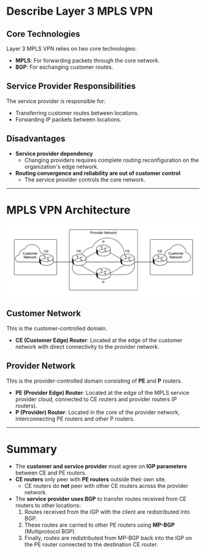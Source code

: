 # Describe Layer 3 MPLS VPN

## Core Technologies
Layer 3 MPLS VPN relies on two core technologies:
- **MPLS**: For forwarding packets through the core network.
- **BGP**: For exchanging customer routes.

## Service Provider Responsibilities
The service provider is responsible for:
- Transferring customer routes between locations.
- Forwarding IP packets between locations.

## Disadvantages
- **Service provider dependency**
  - Changing providers requires complete routing reconfiguration on the organization's edge network.
- **Routing convergence and reliability are out of customer control**
  - The service provider controls the core network.

---

# MPLS VPN Architecture

![MPLS VPN Architecture](./images/mpls-vpn-architecture.png)

## Customer Network
This is the customer-controlled domain.
- **CE (Customer Edge) Router**: Located at the edge of the customer network with direct connectivity to the provider network.

## Provider Network
This is the provider-controlled domain consisting of **PE** and **P** routers.
- **PE (Provider Edge) Router**: Located at the edge of the MPLS service provider cloud, connected to CE routers and provider routers (P routers).
- **P (Provider) Router**: Located in the core of the provider network, interconnecting PE routers and other P routers.

---

# Summary
- The **customer and service provider** must agree on **IGP parameters** between CE and PE routers.
- **CE routers** only peer with **PE routers** outside their own site.
  - CE routers do **not** peer with other CE routers across the provider network.
- The **service provider uses BGP** to transfer routes received from CE routers to other locations:
  1. Routes received from the IGP with the client are redistributed into BGP.
  2. These routes are carried to other PE routers using **MP-BGP** (Multiprotocol BGP).
  3. Finally, routes are redistributed from MP-BGP back into the IGP on the PE router connected to the destination CE router.
